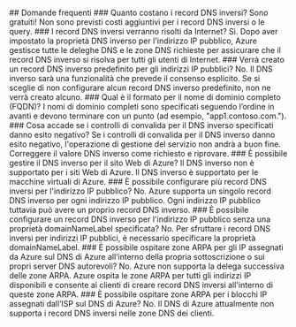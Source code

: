 <BR>
## Domande frequenti 
### Quanto costano i record DNS inversi?
Sono gratuiti! Non sono previsti costi aggiuntivi per i record DNS inversi o le query.
### I record DNS inversi verranno risolti da Internet?
Sì. Dopo aver impostato la proprietà DNS inverso per l'indirizzo IP pubblico, Azure gestisce tutte le deleghe DNS e le zone DNS richieste per assicurare che il record DNS inverso si risolva per tutti gli utenti di Internet.
### Verrà creato un record DNS inverso predefinito per gli indirizzi IP pubblici?
No. Il DNS inverso sarà una funzionalità che prevede il consenso esplicito. Se si sceglie di non configurare alcun record DNS inverso predefinito, non ne verrà creato alcuno.
### Qual è il formato per il nome di dominio completo (FQDN)?
I nomi di dominio completi sono specificati seguendo l’ordine in avanti e devono terminare con un punto (ad esempio, "app1.contoso.com.").
### Cosa accade se i controlli di convalida per il DNS inverso specificati danno esito negativo?
Se i controlli di convalida per il DNS inverso danno esito negativo, l'operazione di gestione del servizio non andrà a buon fine. Correggere il valore DNS inverso come richiesto e riprovare.
### È possibile gestire il DNS inverso per il sito Web di Azure?
Il DNS inverso non è supportato per i siti Web di Azure. Il DNS inverso è supportato per le macchine virtuali di Azure.
### È possibile configurare più record DNS inversi per l'indirizzo IP pubblico?
No. Azure supporta un singolo record DNS inverso per ogni indirizzo IP pubblico. Ogni indirizzo IP pubblico tuttavia può avere un proprio record DNS inverso.
### È possibile configurare un record DNS inverso per l'indirizzo IP pubblico senza una proprietà domainNameLabel specificata?
No. Per sfruttare i record DNS inversi per indirizzi IP pubblici, è necessario specificare la proprietà domainNameLabel.
### È possibile ospitare zone ARPA per gli IP assegnati da Azure sul DNS di Azure all’interno della propria sottoscrizione o sui propri server DNS autorevoli?
No. Azure non supporta la delega successiva delle zone ARPA. Azure ospita le zone ARPA per tutti gli indirizzi IP disponibili e consente ai clienti di creare record DNS inversi all'interno di queste zone ARPA.
### È possibile ospitare zone ARPA per i blocchi IP assegnati dall’ISP sul DNS di Azure?
No. Il DNS di Azure attualmente non supporta i record DNS inversi nelle zone DNS dei clienti.

<!---HONumber=AcomDC_0316_2016-->
